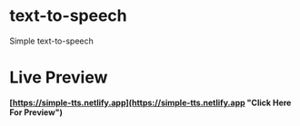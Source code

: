 # text-to-speech
Simple text-to-speech

# Live Preview
**[https://simple-tts.netlify.app](https://simple-tts.netlify.app "Click Here For Preview")**
